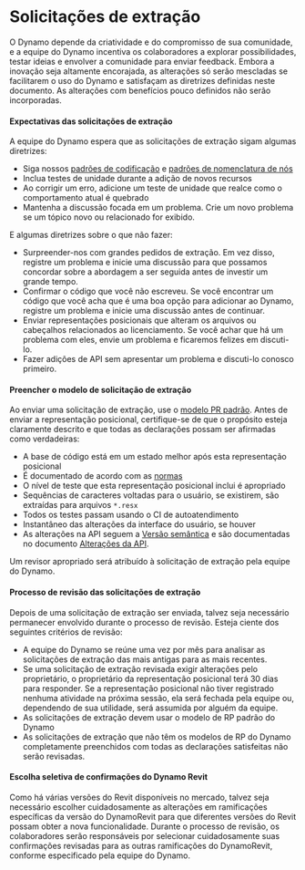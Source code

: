 # Solicitações de extração

O Dynamo depende da criatividade e do compromisso de sua comunidade, e a equipe do Dynamo incentiva os colaboradores a explorar possibilidades, testar ideias e envolver a comunidade para enviar feedback. Embora a inovação seja altamente encorajada, as alterações só serão mescladas se facilitarem o uso do Dynamo e satisfaçam as diretrizes definidas neste documento. As alterações com benefícios pouco definidos não serão incorporadas.

#### Expectativas das solicitações de extração <a href="#pull-request-expectations" id="pull-request-expectations"></a>

A equipe do Dynamo espera que as solicitações de extração sigam algumas diretrizes:

* Siga nossos [padrões de codificação](https://github.com/DynamoDS/Dynamo/wiki/Coding-Standards) e [padrões de nomenclatura de nós](https://github.com/DynamoDS/Dynamo/wiki/Naming-Standards)
* Inclua testes de unidade durante a adição de novos recursos
* Ao corrigir um erro, adicione um teste de unidade que realce como o comportamento atual é quebrado
* Mantenha a discussão focada em um problema. Crie um novo problema se um tópico novo ou relacionado for exibido.

E algumas diretrizes sobre o que não fazer:

* Surpreender-nos com grandes pedidos de extração. Em vez disso, registre um problema e inicie uma discussão para que possamos concordar sobre a abordagem a ser seguida antes de investir um grande tempo.
* Confirmar o código que você não escreveu. Se você encontrar um código que você acha que é uma boa opção para adicionar ao Dynamo, registre um problema e inicie uma discussão antes de continuar.
* Enviar representações posicionais que alteram os arquivos ou cabeçalhos relacionados ao licenciamento. Se você achar que há um problema com eles, envie um problema e ficaremos felizes em discuti-lo.
* Fazer adições de API sem apresentar um problema e discuti-lo conosco primeiro.

#### Preencher o modelo de solicitação de extração <a href="#filling-out-the-pull-request-template" id="filling-out-the-pull-request-template"></a>

Ao enviar uma solicitação de extração, use o [modelo PR padrão](https://github.com/DynamoDS/Dynamo/blob/master/.github/PULL\_REQUEST\_TEMPLATE.md). Antes de enviar a representação posicional, certifique-se de que o propósito esteja claramente descrito e que todas as declarações possam ser afirmadas como verdadeiras:

* A base de código está em um estado melhor após esta representação posicional
* É documentado de acordo com as [normas](https://github.com/DynamoDS/Dynamo/wiki/Coding-Standards)
* O nível de teste que esta representação posicional inclui é apropriado
* Sequências de caracteres voltadas para o usuário, se existirem, são extraídas para arquivos `*.resx`
* Todos os testes passam usando o CI de autoatendimento
* Instantâneo das alterações da interface do usuário, se houver
* As alterações na API seguem a [Versão semântica](https://github.com/DynamoDS/Dynamo/wiki/Dynamo-Versions) e são documentadas no documento [Alterações da API](https://github.com/DynamoDS/Dynamo/wiki/API-Changes).

Um revisor apropriado será atribuído à solicitação de extração pela equipe do Dynamo.

#### Processo de revisão das solicitações de extração <a href="#pull-request-review-process" id="pull-request-review-process"></a>

Depois de uma solicitação de extração ser enviada, talvez seja necessário permanecer envolvido durante o processo de revisão. Esteja ciente dos seguintes critérios de revisão:

* A equipe do Dynamo se reúne uma vez por mês para analisar as solicitações de extração das mais antigas para as mais recentes.
* Se uma solicitação de extração revisada exigir alterações pelo proprietário, o proprietário da representação posicional terá 30 dias para responder. Se a representação posicional não tiver registrado nenhuma atividade na próxima sessão, ela será fechada pela equipe ou, dependendo de sua utilidade, será assumida por alguém da equipe.
* As solicitações de extração devem usar o modelo de RP padrão do Dynamo
* As solicitações de extração que não têm os modelos de RP do Dynamo completamente preenchidos com todas as declarações satisfeitas não serão revisadas.

#### Escolha seletiva de confirmações do Dynamo Revit <a href="#cherry-picking-dynamo-revit-commits" id="cherry-picking-dynamo-revit-commits"></a>

Como há várias versões do Revit disponíveis no mercado, talvez seja necessário escolher cuidadosamente as alterações em ramificações específicas da versão do DynamoRevit para que diferentes versões do Revit possam obter a nova funcionalidade. Durante o processo de revisão, os colaboradores serão responsáveis por selecionar cuidadosamente suas confirmações revisadas para as outras ramificações do DynamoRevit, conforme especificado pela equipe do Dynamo.
